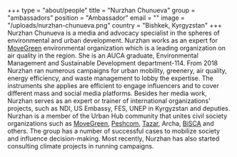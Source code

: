 +++
type = "about/people"
title = "Nurzhan Chunueva"
group = "ambassadors"
position = "Ambassador"
email = ""
image = "/uploads/nurzhan-chunueva.png"
country = "Bishkek, Kyrgyzstan"
+++
Nurzhan Chunueva is a media and advocacy specialist in the spheres of environmental and urban development. Nurzhan works as an expert for [MoveGreen](https://movegreen.kg/) environmental organization which is a leading organization on air quality in the region. She is an AUCA graduate, Environmental Management and Sustainable Development department-114. From 2018 Nurzhan ran numerous campaigns for urban mobility, greenery, air quality, energy efficiency, and waste management to lobby the expertise. The instruments she applies are efficient to engage influencers and to cover different mass and social media platforms. Besides her media work, Nurzhan serves as an expert or trainer of international organizations' projects, such as NDI, US Embassy, FES, UNEP in Kyrgyzstan and deputies. Nurzhan is a member of the Urban Hub community that unites civil society organizations such as [MoveGreen](https://movegreen.kg/), [Peshcom](https://peshcom.org/), [Tazar](https://www.linkedin.com/company/tazar-app/), Archa, [BiSCA](https://bishci.com/en/home/) and others. The group has a number of successful cases to mobilize society and influence decision-making. Most recently, Nurzhan has also started consulting climate projects in running campaigns.